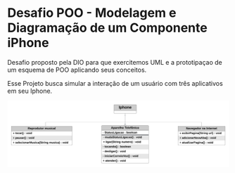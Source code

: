 # Desafio POO - Modelagem e Diagramação de um Componente iPhone
Desafio proposto pela DIO para que exercitemos UML e a prototipaçao de um esquema de POO aplicando seus conceitos.

Esse Projeto busca simular a interação de um usuário com três aplicativos em seu Iphone.

![alt="uml do projeto"](./Projeto%20UML%20Iphone%20-%20DIO.png)